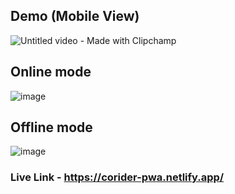 ## Demo (Mobile View)
![Untitled video - Made with Clipchamp](https://github.com/prog-harsh/chat-screen-pwa/assets/62786689/b1efb227-f018-4210-9bf5-c258c494851a)


## Online mode
![image](https://github.com/prog-harsh/chat-screen-pwa/assets/62786689/7e410088-027b-43a9-bde6-4e4be1e26dce)


## Offline mode 
![image](https://github.com/prog-harsh/chat-screen-pwa/assets/62786689/1eda71cb-fcc3-48c0-9492-612379885612)

### Live Link - https://corider-pwa.netlify.app/
